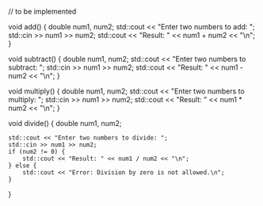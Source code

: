 

// to be implemented

void add() {
    double num1, num2;
    std::cout << "Enter two numbers to add: ";
    std::cin >> num1 >> num2;
    std::cout << "Result: " << num1 + num2 << "\n";
}

void subtract() {
    double num1, num2;
    std::cout << "Enter two numbers to subtract: ";
    std::cin >> num1 >> num2;
    std::cout << "Result: " << num1 - num2 << "\n";
}

void multiply() {
    double num1, num2;
    std::cout << "Enter two numbers to multiply: ";
    std::cin >> num1 >> num2;
    std::cout << "Result: " << num1 * num2 << "\n";
}

void divide() {
    double num1, num2;
    
    std::cout << "Enter two numbers to divide: ";
    std::cin >> num1 >> num2;
    if (num2 != 0) {
        std::cout << "Result: " << num1 / num2 << "\n";
    } else {
        std::cout << "Error: Division by zero is not allowed.\n";
    }
    
}


